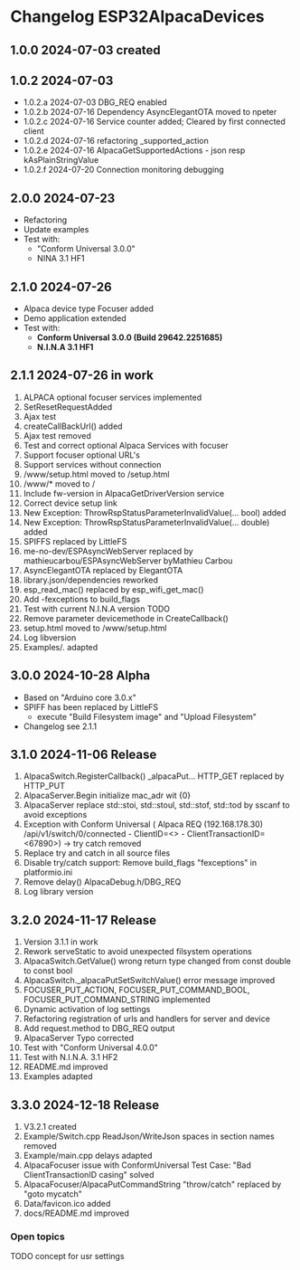 # Changelog ESP32AlpacaDevices

## 1.0.0 2024-07-03 created

## 1.0.2 2024-07-03 
- 1.0.2.a 2024-07-03 DBG_REQ enabled
- 1.0.2.b 2024-07-16 Dependency AsyncElegantOTA moved to npeter
- 1.0.2.c 2024-07-16 Service counter added; Cleared by first connected client
- 1.0.2.d 2024-07-16 refactoring _supported_action
- 1.0.2.e 2024-07-16 AlpacaGetSupportedActions - json resp kAsPlainStringValue
- 1.0.2.f 2024-07-20 Connection monitoring debugging

## 2.0.0 2024-07-23 
- Refactoring 
- Update examples 
- Test with:
    - "Conform Universal 3.0.0"
    - NINA 3.1 HF1

## 2.1.0 2024-07-26
- Alpaca device type Focuser added
- Demo application extended 
- Test with:
    - **Conform Universal 3.0.0 (Build 29642.2251685)**
    - **N.I.N.A 3.1 HF1**

## 2.1.1 2024-07-26 in work
1. ALPACA optional focuser services implemented
2. SetResetRequestAdded
3. Ajax test 
4. createCallBackUrl() added
5. Ajax test removed 
6. Test and correct optional Alpaca Services with focuser
7. Support focuser optional URL's
8. Support services without connection
9. /www/setup.html moved to /setup.html
10. /www/* moved to /
11. Include fw-version in AlpacaGetDriverVersion service
12. Correct device setup link
13. New Exception: ThrowRspStatusParameterInvalidValue(... bool) added
14. New Exception: ThrowRspStatusParameterInvalidValue(... double) added
15. SPIFFS replaced by LittleFS
16. me-no-dev/ESPAsyncWebServer replaced by mathieucarbou/ESPAsyncWebServer byMathieu Carbou
17. AsyncElegantOTA replaced by ElegantOTA
18. library.json/dependencies reworked
19. esp_read_mac() replaced by esp_wifi_get_mac()
20. Add -fexceptions to build_flags
21. Test with current N.I.N.A version TODO
22. Remove parameter devicemethode in CreateCallback()
23. setup.html moved to /www/setup.html
24. Log libversion
25. Examples/*.* adapted

## 3.0.0 2024-10-28 Alpha
- Based on "Arduino core 3.0.x"  
- SPIFF has been replaced by LittleFS
    - execute "Build Filesystem image" and "Upload Filesystem"
- Changelog see 2.1.1

## 3.1.0 2024-11-06 Release
1. AlpacaSwitch.RegisterCallback() _alpacaPut... HTTP_GET replaced by HTTP_PUT
2. AlpacaServer.Begin initialize mac_adr wit {0}
3. AlpacaServer replace std::stoi, std::stoul, std::stof, std::tod by sscanf to avoid exceptions
4. Exception with Conform Universal ( Alpaca REQ (192.168.178.30) /api/v1/switch/0/connected - ClientID=<> - ClientTransactionID=<67890>) -> try catch removed
5. Replace try and catch in all source files
6. Disable try/catch support: Remove build_flags "fexceptions" in platformio.ini
7. Remove delay() AlpacaDebug.h/DBG_REQ 
8. Log library version

## 3.2.0 2024-11-17 Release 
1. Version 3.1.1 in work
2. Rework serveStatic to avoid unexpected filsystem operations
3. AlpacaSwitch.GetValue() wrong return type changed from const double to const bool
4. AlpacaSwitch._alpacaPutSetSwitchValue() error message improved
5. FOCUSER_PUT_ACTION, FOCUSER_PUT_COMMAND_BOOL, FOCUSER_PUT_COMMAND_STRING implemented
6. Dynamic activation of log settings  
7. Refactoring registration of urls and handlers for server and device 
8. Add request.method to DBG_REQ output
9. AlpacaServer Typo corrected
10. Test with "Conform Universal 4.0.0"
11. Test with N.I.N.A. 3.1 HF2 
12. README.md improved
13. Examples adapted

## 3.3.0 2024-12-18 Release
1. V3.2.1 created
2. Example/Switch.cpp ReadJson/WriteJson spaces in section names removed
3. Example/main.cpp delays adapted
4. AlpacaFocuser issue with ConformUniversal Test Case: "Bad ClientTransactionID casing" solved
5. AlpacaFocuser/AlpacaPutCommandString "throw/catch" replaced by "goto mycatch"
6. Data/favicon.ico added
7. docs/README.md improved

### Open topics 
TODO concept for usr settings




